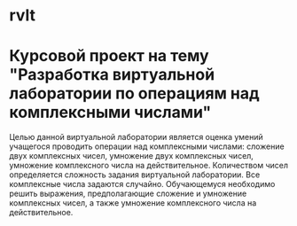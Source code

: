 # rvlt

# Курсовой проект на тему "Разработка виртуальной лаборатории по операциям над комплексными числами"

Целью данной виртуальной лаборатории является оценка умений учащегося проводить операции над комплексными числами: сложение двух комплексных чисел, умножение двух комплексных чисел, умножение комплексного числа на действительное. Количеством чисел определяется сложность задания виртуальной лаборатории. Все комплексные числа задаются случайно. Обучающемуся необходимо решить выражения, предполагающие сложение и умножение комплексных чисел, а также умножение комплексного числа на действительное.
